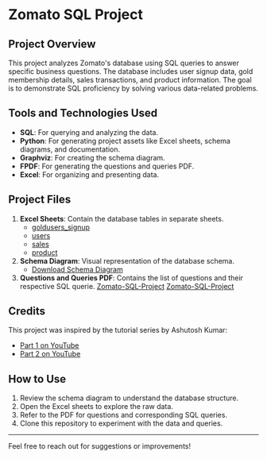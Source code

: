# Zomato SQL Project

## Project Overview
This project analyzes Zomato's database using SQL queries to answer specific business questions. The database includes user signup data, gold membership details, sales transactions, and product information. The goal is to demonstrate SQL proficiency by solving various data-related problems.

## Tools and Technologies Used
- **SQL**: For querying and analyzing the data.
- **Python**: For generating project assets like Excel sheets, schema diagrams, and documentation.
- **Graphviz**: For creating the schema diagram.
- **FPDF**: For generating the questions and queries PDF.
- **Excel**: For organizing and presenting data.

## Project Files
1. **Excel Sheets**: Contain the database tables in separate sheets.
   - [goldusers_signup](./Zomato_Project_Tables.xlsx)
   - [users](./Zomato_Project_Tables.xlsx)
   - [sales](./Zomato_Project_Tables.xlsx)
   - [product](./Zomato_Project_Tables.xlsx)
2. **Schema Diagram**: Visual representation of the database schema.
   - [Download Schema Diagram](./Zomato_Schema.png)
3. **Questions and Queries PDF**: Contains the list of questions and their respective SQL querie.
   [Zomato-SQL-Project](./ZOMATO%20SQL%20Project-Questions.pdf)
   [Zomato-SQL-Project](./Zomato_SQL_Project.sql)

   
## Credits
This project was inspired by the tutorial series by Ashutosh Kumar:
- [Part 1 on YouTube](https://youtu.be/BlN4U7GF704)
- [Part 2 on YouTube](https://www.youtube.com/watch?v=fRBeYNJ3S8w&list=WL&index=45)

## How to Use
1. Review the schema diagram to understand the database structure.
2. Open the Excel sheets to explore the raw data.
3. Refer to the PDF for questions and corresponding SQL queries.
4. Clone this repository to experiment with the data and queries.

---

Feel free to reach out for suggestions or improvements!

